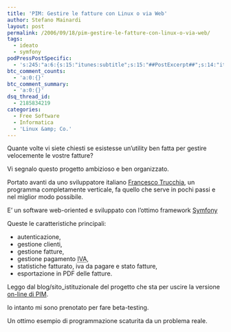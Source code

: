 ```yaml
---
title: 'PIM: Gestire le fatture con Linux o via Web'
author: Stefano Mainardi
layout: post
permalink: /2006/09/18/pim-gestire-le-fatture-con-linux-o-via-web/
tags:
  - ideato
  - symfony
podPressPostSpecific:
  - 's:245:"a:6:{s:15:"itunes:subtitle";s:15:"##PostExcerpt##";s:14:"itunes:summary";s:15:"##PostExcerpt##";s:15:"itunes:keywords";s:17:"##WordPressCats##";s:13:"itunes:author";s:10:"##Global##";s:15:"itunes:explicit";s:2:"No";s:12:"itunes:block";s:2:"No";}";'
btc_comment_counts:
  - 'a:0:{}'
btc_comment_summary:
  - 'a:0:{}'
dsq_thread_id:
  - 2185834219
categories:
  - Free Software
  - Informatica
  - 'Linux &amp; Co.'
---
```

Quante volte vi siete chiesti se esistesse un&#8217;utility ben fatta per gestire velocemente le vostre fatture?

Vi segnalo questo progetto ambizioso e ben organizzato.

Portato avanti da uno sviluppatore italiano [Francesco Trucchia][1], un programma completamente verticale, fa quello che serve in pochi passi e nel miglior modo possibile.

E&#8217; un software web-oriented e sviluppato con l&#8217;ottimo framework [Symfony][2]

Queste le caratteristiche principali:

*   autenticazione,
*   gestione clienti,
*   gestione fatture,
*   gestione pagamento <acronym title="Imposta sul valore aggiunto">IVA</acronym>,
*   statistiche fatturato, iva da pagare e stato fatture,
*   esportazione in PDF delle fatture.

Leggo dal blog/sito_istituzionale del progetto che sta per uscire la versione [on-line di PIM][3].

Io intanto mi sono prenotato per fare beta-testing.

Un ottimo esempio di programmazione scaturita da un problema reale.

 [1]: http://blog.cphp.it/
 [2]: http://www.symfony-project.com/
 [3]: http://www.personal-invoice-manager.net/2006/08/26/pim-on-line-beta/